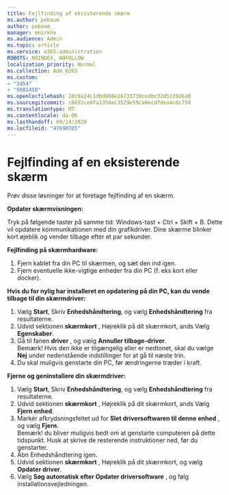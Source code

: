 ```yaml
---
title: Fejlfinding af eksisterende skærm
ms.author: pebaum
author: pebaum
manager: mnirkhe
ms.audience: Admin
ms.topic: article
ms.service: o365-administration
ROBOTS: NOINDEX, NOFOLLOW
localization_priority: Normal
ms.collection: Adm_O365
ms.custom:
- "3454"
- "9001450"
ms.openlocfilehash: 2dc9a24c1d0d808e26733738cedbc32d513926a0
ms.sourcegitcommit: c6692ce0fa1358ec3529e59ca0ecdfdea4cdc759
ms.translationtype: MT
ms.contentlocale: da-DK
ms.lasthandoff: 09/14/2020
ms.locfileid: "47690705"
---
```

# <a name="troubleshoot-an-existing-monitor"></a>Fejlfinding af en eksisterende skærm

Prøv disse løsninger for at foretage fejlfinding af en skærm. 

**Opdater skærmvisningen:**

Tryk på følgende taster på samme tid: Windows-tast + Ctrl + Skift + B. Dette vil opdatere kommunikationen med din grafikdriver. Dine skærme blinker kort øjeblik og vender tilbage efter et par sekunder.

**Fejlfinding på skærmhardware:**

1. Fjern kablet fra din PC til skærmen, og sæt den ind igen.
2. Fjern eventuelle ikke-vigtige enheder fra din PC (f. eks kort eller docker).

**Hvis du for nylig har installeret en opdatering på din PC, kan du vende tilbage til din skærmdriver:**

1. Vælg **Start**, Skriv **Enhedshåndtering**, og vælg **Enhedshåndtering** fra resultaterne.
2. Udvid sektionen **skærmkort** , Højreklik på dit skærmkort, ands Vælg **Egenskaber**.
3. Gå til fanen **driver** , og vælg **Annuller tilbage-driver**. <br>
Bemærk! Hvis den ikke er tilgængelig eller er nedtonet, skal du vælge **Nej** under nedenstående indstillinger for at gå til næste trin.
4. Du skal muligvis genstarte din PC, før ændringerne træder i kraft.

**Fjerne og geninstallere din skærmdriver:**

1. Vælg **Start**, Skriv **Enhedshåndtering**, og vælg **Enhedshåndtering** fra resultaterne.
2. Udvid sektionen **skærmkort** , Højreklik på dit skærmkort, ands Vælg **Fjern enhed**. 
3. Markér afkrydsningsfeltet ud for **Slet driversoftwaren til denne enhed** , og vælg **Fjern**.<br>
Bemærk! du bliver muligvis bedt om at genstarte computeren på dette tidspunkt. Husk at skrive de resterende instruktioner ned, før du genstarter.
4. Åbn Enhedshåndtering igen.
5. Udvid sektionen **skærmkort** , Højreklik på dit skærmkort, og vælg **Opdater driver**.
6. Vælg **Søg automatisk efter Opdater driversoftware** , og følg installationsvejledningen.